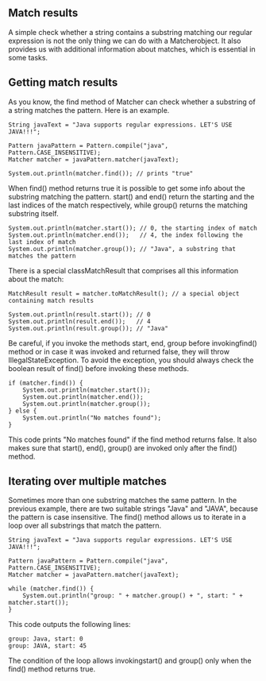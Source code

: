 ## Match results 
A simple check whether a string contains a substring matching our regular expression is not the only thing we can do with a Matcherobject. It also provides us with additional information about matches, which is essential in some tasks.

## Getting match results

As you know, the find method of Matcher can check whether a substring of a string matches the pattern. Here is an example.

```
String javaText = "Java supports regular expressions. LET'S USE JAVA!!!";

Pattern javaPattern = Pattern.compile("java", Pattern.CASE_INSENSITIVE);
Matcher matcher = javaPattern.matcher(javaText);

System.out.println(matcher.find()); // prints "true"
```

When find() method returns true it is possible to get some info about the substring matching the pattern. start() and end() return the starting and the last indices of the match respectively, while group() returns the matching substring itself.

```
System.out.println(matcher.start()); // 0, the starting index of match
System.out.println(matcher.end());   // 4, the index following the last index of match
System.out.println(matcher.group()); // "Java", a substring that matches the pattern
```

There is a special classMatchResult that comprises all this information about the match:

```
MatchResult result = matcher.toMatchResult(); // a special object containing match results
        
System.out.println(result.start()); // 0
System.out.println(result.end());   // 4
System.out.println(result.group()); // "Java"
```

Be careful, if you invoke the methods start, end, group before invokingfind() method or in case it was invoked and returned false, they will throw IllegalStateException. To avoid the exception, you should always check the boolean result of find() before invoking these methods.

```
if (matcher.find()) {
    System.out.println(matcher.start());
    System.out.println(matcher.end());
    System.out.println(matcher.group());
} else {
    System.out.println("No matches found");
}
```

This code prints "No matches found" if the find method returns false. It also makes sure that start(), end(), group() are invoked only after the find() method.


## Iterating over multiple matches

Sometimes more than one substring matches the same pattern. In the previous example, there are two suitable strings "Java" and "JAVA", because the pattern is case insensitive. The find() method allows us to iterate in a loop over all substrings that match the pattern.

```
String javaText = "Java supports regular expressions. LET'S USE JAVA!!!";

Pattern javaPattern = Pattern.compile("java", Pattern.CASE_INSENSITIVE);
Matcher matcher = javaPattern.matcher(javaText);

while (matcher.find()) {
    System.out.println("group: " + matcher.group() + ", start: " + matcher.start());
}
```

This code outputs the following lines:

```
group: Java, start: 0
group: JAVA, start: 45
```

The condition of the loop allows invokingstart() and group() only when the find() method returns true.
